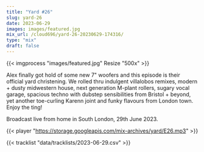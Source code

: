 ```yaml
---
title: "Yard #26"
slug: yard-26
date: 2023-06-29
images: images/featured.jpg
mix_url: /cloud696/yard-26-20230629-174316/
type: "mix"
draft: false
---
```


{{< imgprocess "images/featured.jpg" Resize "500x" >}}

Alex finally got hold of some new 7" woofers and this episode is their official yard christening. We rolled thru indulgent villalobos remixes, modern + dusty midwestern house, next generation M-plant rollers, sugary vocal garage, spacious techno with dubstep sensibilities from Bristol + beyond, yet another toe-curling Karenn joint and funky flavours from London town.
Enjoy the ting!

Broadcast live from home in South London, 29th June 2023.

{{< player "https://storage.googleapis.com/mix-archives/yard/E26.mp3" >}}

{{< tracklist "data/tracklists/2023-06-29.csv" >}}

